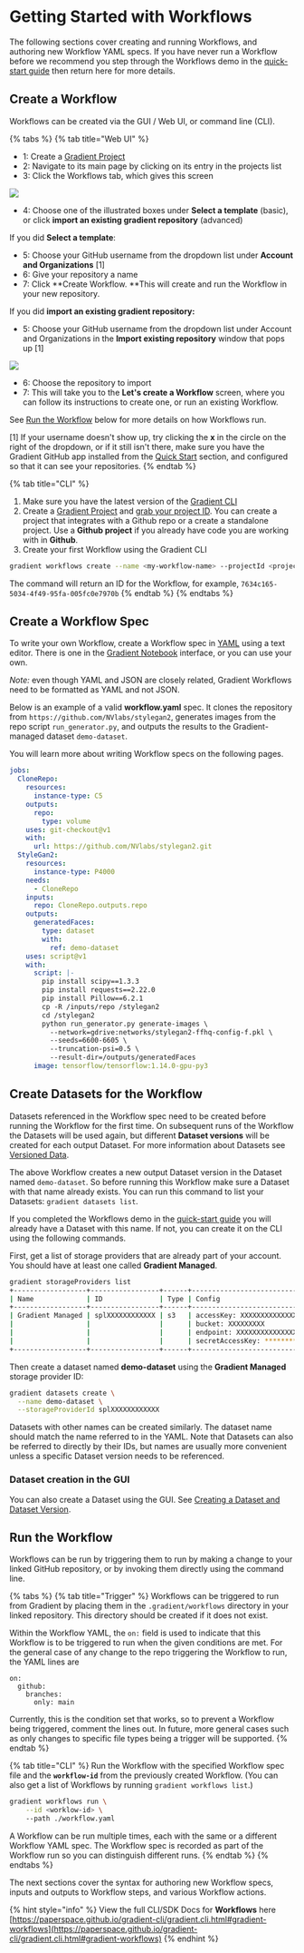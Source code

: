 # Getting Started with Workflows

The following sections cover creating and running Workflows, and authoring new Workflow YAML specs. If you have never run a Workflow before we recommend you step through the Workflows demo in the [quick-start guide](https://docs.paperspace.com/gradient/get-started/quick-start#create-a-project) then return here for more details.

## Create a Workflow

Workflows can be created via the GUI / Web UI, or command line (CLI).

{% tabs %}
{% tab title="Web UI" %}
* 1: Create a [Gradient Project](../../get-started/managing-projects/)
* 2: Navigate to its main page by clicking on its entry in the projects list
* 3: Click the Workflows tab, which gives this screen

![](../../.gitbook/assets/workflow\_create.png)

* 4: Choose one of the illustrated boxes under **Select a template** (basic), or click **import an existing gradient repository** (advanced)

If you did **Select a template**:

* 5: Choose your GitHub username from the dropdown list under **Account and Organizations** \[1]
* 6: Give your repository a name
* 7: Click **Create Workflow. **This will create and run the Workflow in your new repository.

If you did **import an existing gradient repository:**

* 5: Choose your GitHub username from the dropdown list under Account and Organizations in the **Import existing repository** window that pops up \[1]

![](../../.gitbook/assets/import\_existing\_repo.png)

* 6: Choose the repository to import
* 7: This will take you to the **Let's create a Workflow** screen, where you can follow its instructions to create one, or run an existing Workflow.

See [Run the Workflow](https://docs.paperspace.com/gradient/explore-train-deploy/workflows/getting-started-with-workflows#run-the-workflow) below for more details on how Workflows run.

\[1] If your username doesn't show up, try clicking the **x** in the circle on the right of the dropdown, or if it still isn't there, make sure you have the Gradient GitHub app installed from the [Quick Start](https://docs.paperspace.com/gradient/get-started/quick-start) section, and configured so that it can see your repositories.
{% endtab %}

{% tab title="CLI" %}
1. Make sure you have the latest version of the [Gradient CLI](../../get-started/quick-start/install-the-cli.md)
2. Create a [Gradient Project](../../get-started/managing-projects/) and [grab your project ID](../../get-started/managing-projects/#get-your-projects-id). You can create a project that integrates with a Github repo or a create a standalone project. Use a **Github project** if you already have code you are working with in **Github**.
3. Create your first Workflow using the Gradient CLI

```bash
gradient workflows create --name <my-workflow-name> --projectId <project-id>
```

The command will return an ID for the Workflow, for example, `7634c165-5034-4f49-95fa-005fc0e7970b`
{% endtab %}
{% endtabs %}

## Create a Workflow Spec

To write your own Workflow, create a Workflow spec in [YAML](https://yaml.org) using a text editor. There is one in the [Gradient Notebook](https://docs.paperspace.com/gradient/explore-train-deploy/notebooks) interface, or you can use your own.

_Note:_ even though YAML and JSON are closely related, Gradient Workflows need to be formatted as YAML and not JSON.

Below is an example of a valid **workflow.yaml** spec. It clones the repository from `https://github.com/NVlabs/stylegan2`, generates images from the repo script `run_generator.py`, and outputs the results to the Gradient-managed dataset `demo-dataset`.

You will learn more about writing Workflow specs on the following pages.

```yaml
jobs:
  CloneRepo:
    resources:
      instance-type: C5
    outputs:
      repo:
        type: volume
    uses: git-checkout@v1
    with:
      url: https://github.com/NVlabs/stylegan2.git
  StyleGan2:
    resources:
      instance-type: P4000
    needs:
      - CloneRepo
    inputs:
      repo: CloneRepo.outputs.repo
    outputs:
      generatedFaces:
        type: dataset
        with:
          ref: demo-dataset
    uses: script@v1
    with:
      script: |-
        pip install scipy==1.3.3
        pip install requests==2.22.0
        pip install Pillow==6.2.1
        cp -R /inputs/repo /stylegan2
        cd /stylegan2
        python run_generator.py generate-images \
          --network=gdrive:networks/stylegan2-ffhq-config-f.pkl \
          --seeds=6600-6605 \
          --truncation-psi=0.5 \
          --result-dir=/outputs/generatedFaces
      image: tensorflow/tensorflow:1.14.0-gpu-py3
```

## Create Datasets for the Workflow

Datasets referenced in the Workflow spec need to be created before running the Workflow for the first time. On subsequent runs of the Workflow the Datasets will be used again, but different **Dataset versions** will be created for each output Dataset. For more information about Datasets see [Versioned Data](https://docs.paperspace.com/gradient/data/data-overview#versioned-data).

The above Workflow creates a new output Dataset version in the Dataset named `demo-dataset`. So before running this Workflow make sure a Dataset with that name already exists. You can run this command to list your Datasets: `gradient datasets list`.

If you completed the Workflows demo in the [quick-start guide](https://docs.paperspace.com/gradient/get-started/quick-start#create-a-project) you will already have a Dataset with this name. If not, you can create it on the CLI using the following commands.

First, get a list of storage providers that are already part of your account. You should have at least one called **Gradient Managed**.

```bash
gradient storageProviders list
+------------------+-----------------+------+------------------------------------------+
| Name             | ID              | Type | Config                                   |
+------------------+-----------------+------+------------------------------------------+
| Gradient Managed | splXXXXXXXXXXXX | s3   | accessKey: XXXXXXXXXXXXXXXXXXXX          |
|                  |                 |      | bucket: XXXXXXXXX                        |
|                  |                 |      | endpoint: XXXXXXXXXXXXXXXXXXXXXXXXXXXXXX |
|                  |                 |      | secretAccessKey: ********                |
+------------------+-----------------+------+------------------------------------------+
```

Then create a dataset named **demo-dataset** using the **Gradient Managed** storage provider ID:

```bash
gradient datasets create \
  --name demo-dataset \
  --storageProviderId splXXXXXXXXXXXX
```

Datasets with other names can be created similarly. The dataset name should match the name referred to in the YAML. Note that Datasets can also be referred to directly by their IDs, but names are usually more convenient unless a specific Dataset version needs to be referenced.

### Dataset creation in the GUI

You can also create a Dataset using the GUI. See [Creating a Dataset and Dataset Version](https://docs.paperspace.com/gradient/data/data-overview/private-datasets-repository#creating-a-dataset-and-dataset-version).

## Run the Workflow

Workflows can be run by triggering them to run by making a change to your linked GitHub repository, or by invoking them directly using the command line.

{% tabs %}
{% tab title="Trigger" %}
Workflows can be triggered to run from Gradient by placing them in the `.gradient/workflows` directory in your linked repository. This directory should be created if it does not exist.

Within the Workflow YAML, the `on:` field is used to indicate that this Workflow is to be triggered to run when the given conditions are met. For the general case of any change to the repo triggering the Workflow to run, the YAML lines are

```
on:
  github:
    branches:
      only: main
```

Currently, this is the condition set that works, so to prevent a Workflow being triggered, comment the lines out. In future, more general cases such as only changes to specific file types being a trigger will be supported.
{% endtab %}

{% tab title="CLI" %}
Run the Workflow with the specified Workflow spec file and the **`workflow-id`** from the previously created Workflow. (You can also get a list of Workflows by running `gradient workflows list`.)

```bash
gradient workflows run \
    --id <worklow-id> \ 
    --path ./workflow.yaml
```

A Workflow can be run multiple times, each with the same or a different Workflow YAML spec. The Workflow spec is recorded as part of the Workflow run so you can distinguish different runs.
{% endtab %}
{% endtabs %}

The next sections cover the syntax for authoring new Workflow specs, inputs and outputs to Workflow steps, and various Workflow actions.

{% hint style="info" %}
View the full CLI/SDK Docs for **Workflows** here [https://paperspace.github.io/gradient-cli/gradient.cli.html#gradient-workflows](https://paperspace.github.io/gradient-cli/gradient.cli.html#gradient-workflows)
{% endhint %}
